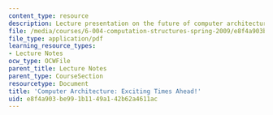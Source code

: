 ```yaml
---
content_type: resource
description: Lecture presentation on the future of computer architecture.
file: /media/courses/6-004-computation-structures-spring-2009/e8f4a903be991b1149a142b62a4611ac_MIT6_004s09_lec25.pdf
file_type: application/pdf
learning_resource_types:
- Lecture Notes
ocw_type: OCWFile
parent_title: Lecture Notes
parent_type: CourseSection
resourcetype: Document
title: 'Computer Architecture: Exciting Times Ahead!'
uid: e8f4a903-be99-1b11-49a1-42b62a4611ac
---
```

